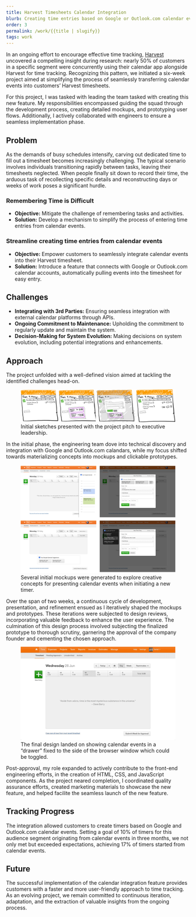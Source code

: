 ```yaml
---
title: Harvest Timesheets Calendar Integration
blurb: Creating time entries based on Google or Outlook.com calendar events.
order: 3
permalink: /work/{{title | slugify}}
tags: work
---
```


In an ongoing effort to encourage effective time tracking, [Harvest](https://getharvest.com) uncovered a compelling insight during research: nearly 50% of customers in a specific segment were concurrently using their calendar app alongside Harvest for time tracking. Recognizing this pattern, we initiated a six-week project aimed at simplifying the process of seamlessly transferring calendar events into customers’ Harvest timesheets.

For this project, I was tasked with leading the team tasked with creating this new feature. My responsibilities encompassed guiding the squad through the development process, creating detailed mockups, and prototyping user flows. Additionally, I actively collaborated with engineers to ensure a seamless implementation phase.

## Problem

As the demands of busy schedules intensify, carving out dedicated time to fill out a timesheet becomes increasingly challenging. The typical scenario involves individuals transitioning rapidly between tasks, leaving their timesheets neglected. When people finally sit down to record their time, the arduous task of recollecting specific details and reconstructing days or weeks of work poses a significant hurdle.

### Remembering Time is Difficult

- **Objective:** Mitigate the challenge of remembering tasks and activities.
- **Solution:** Develop a mechanism to simplify the process of entering time entries from calendar events.

### Streamline creating time entries from calendar events

- **Objective:** Empower customers to seamlessly integrate calendar events into their Harvest timesheet.
- **Solution:** Introduce a feature that connects with Google or Outlook.com calendar accounts, automatically pulling events into the timesheet for easy entry.

## Challenges

- **Integrating with 3rd Parties:** Ensuring seamless integration with external calendar platforms through APIs.
- **Ongoing Commitment to Maintenance:** Upholding the commitment to regularly update and maintain the system.
- **Decision-Making for System Evolution:** Making decisions on system evolution, including potential integrations and enhancements.

## Approach

The project unfolded with a well-defined vision aimed at tackling the identified challenges head-on.

<figure>
  <img src="/images/work/ci-sketches.png" alt="Initial sketches for the project pitch" loading="lazy">
  <figcaption>Initial sketches presented with the project pitch to executive leadership.</figcaption>
</figure>

In the initial phase, the engineering team dove into technical discovery and integration with Google and Outlook.com calandars, while my focus shifted towards materializing concepts into mockups and clickable prototypes.

<figure>
  <img src="/images/work/ci-variations.png" class="shadow" alt="Initial mockups expoloring ideas" loading="lazy">
  <figcaption>Several initial mockups were generated to explore creative concepts for presenting calendar events when initiating a new timer.</figcaption>
</figure>

Over the span of two weeks, a continuous cycle of development, presentation, and refinement ensued as I iteratively shaped the mockups and prototypes. These iterations were subjected to design reviews, incorporating valuable feedback to enhance the user experience. The culmination of this design process involved subjecting the finalized prototype to thorough scrutiny, garnering the approval of the company founder and cementing the chosen approach.

<figure>
  <img src="/images/work/ci-final.gif" class="shadow" alt="Animation of the launched feature" loading="lazy">
  <figcaption>The final design landed on showing calendar events in a “drawer” fixed to the side of the browser window which could be toggled.</figcaption>
</figure>

Post-approval, my role expanded to actively contribute to the front-end engineering efforts, in the creation of HTML, CSS, and JavaScript components. As the project neared completion, I coordinated quality assurance efforts, created marketing materials to showcase the new feature, and helped facilite the seamless launch of the new feature.

## Tracking Progress

The integration allowed customers to create timers based on Google and Outlook.com calendar events. Setting a goal of 10% of timers for this audience segment originating from calendar events in three months, we not only met but exceeded expectations, achieving 17% of timers started from calendar events.

## Future

The successful implementation of the calendar integration feature provides customers with a faster and more user-friendly approach to time tracking. As an evolving project, we remain committed to continuous iteration, adaptation, and the extraction of valuable insights from the ongoing process.
